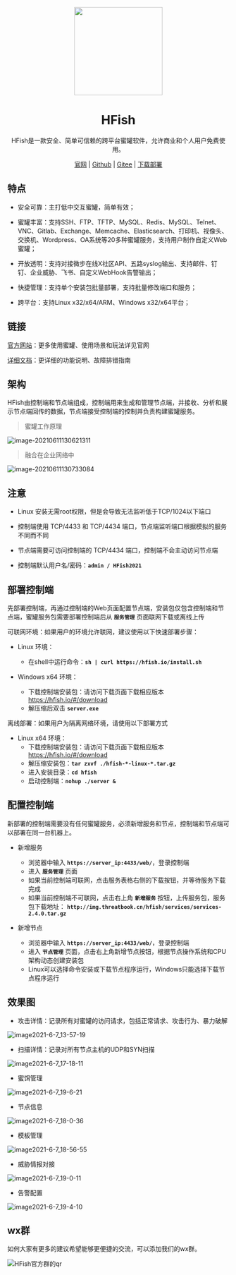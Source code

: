 <p align="center">
  <a href="https://hfish.io/" target="_blank">
    <img width="200" src="images/logo.png">
  </a>
</p>


<h1 align="center">HFish </h1>
<p align="center">HFish是一款安全、简单可信赖的跨平台蜜罐软件，允许商业和个人用户免费使用。</p>

<p  align="center">
<a href="https://hfish.io/docs/#/" target="_bank">官网</a>
<span>|</span>
<a href="https://github.com/hacklcx/HFish" target="_bank">Github</a>
<span>|</span>
<a href="https://gitee.com/lauix/HFish" target="_bank">Gitee</a>
<span>|</span>
<a href="https://hfish.io/#/download" target="_bank">下载部署</a>
</p>

## 特点

+ 安全可靠：主打低中交互蜜罐，简单有效；

+ 蜜罐丰富：支持SSH、FTP、TFTP、MySQL、Redis、MySQL、Telnet、VNC、Gitlab、Exchange、Memcache、Elasticsearch、打印机、视像头、交换机、Wordpress、OA系统等20多种蜜罐服务，支持用户制作自定义Web蜜罐；

+ 开放透明：支持对接微步在线X社区API、五路syslog输出、支持邮件、钉钉、企业威胁、飞书、自定义WebHook告警输出；
+ 快捷管理：支持单个安装包批量部署，支持批量修改端口和服务；

+ 跨平台：支持Linux x32/x64/ARM、Windows x32/x64平台；



## 链接

[官方网站](https://hfish.io/)：更多使用蜜罐、使用场景和玩法详见官网

[详细文档](https://hfish.io/docs/#/)：更详细的功能说明、故障排错指南



## 架构

HFish由控制端和节点端组成，控制端用来生成和管理节点端，并接收、分析和展示节点端回传的数据，节点端接受控制端的控制并负责构建蜜罐服务。

> 蜜罐工作原理

![image-20210611130621311](images/20210611130622.png)





> 融合在企业网络中

![image-20210611130733084](images/20210611130734.png)

## 注意

+ Linux 安装无需root权限，但是会导致无法监听低于TCP/1024以下端口

+ 控制端使用 TCP/4433 和 TCP/4434 端口，节点端监听端口根据模拟的服务不同而不同

+ 节点端需要可访问控制端的 TCP/4434 端口，控制端不会主动访问节点端

+ 控制端默认用户名/密码：**`admin / HFish2021`**



## 部署控制端

先部署控制端，再通过控制端的Web页面配置节点端，安装包仅包含控制端和节点端，蜜罐服务包需要部署控制端后从 **`服务管理`** 页面联网下载或离线上传



可联网环境：如果用户的环境允许联网，建议使用以下快速部署步骤：

+ Linux 环境：
  + 在shell中运行命令：**`sh | curl https://hfish.io/install.sh`**

+ Windows x64 环境：
  + 下载控制端安装包：请访问下载页面下载相应版本 https://hfish.io/#/download
  + 解压缩后双击 **`server.exe`**

离线部署：如果用户为隔离网络环境，请使用以下部署方式

+ Linux x64 环境：
  + 下载控制端安装包：请访问下载页面下载相应版本 https://hfish.io/#/download
  + 解压缩安装包：**`tar zxvf ./hfish-*-linux-*.tar.gz`**
  + 进入安装目录：**`cd hfish`**
  + 启动控制端：**`nohup ./server &`**



## 配置控制端

新部署的控制端需要没有任何蜜罐服务，必须新增服务和节点，控制端和节点端可以部署在同一台机器上。



+ 新增服务
  + 浏览器中输入 **`https://server_ip:4433/web/`**，登录控制端
  + 进入 **`服务管理`** 页面
  + 如果当前控制端可联网，点击服务表格右侧的下载按钮，并等待服务下载完成
  + 如果当前控制端不可联网，点击右上角 **`新增服务`** 按钮，上传服务包，服务包下载地址： **`http://img.threatbook.cn/hfish/services/services-2.4.0.tar.gz`**



+ 新增节点
  + 浏览器中输入 **`https://server_ip:4433/web/`**，登录控制端
  + 进入 **`节点管理`** 页面，点击右上角新增节点按钮，根据节点操作系统和CPU架构动态创建安装包
  + Linux可以选择命令安装或下载节点程序运行，Windows只能选择下载节点程序运行



## 效果图

+ 攻击详情：记录所有对蜜罐的访问请求，包括正常请求、攻击行为、暴力破解

![image2021-6-7_13-57-19](images/20210611114902.png)



+ 扫描详情：记录对所有节点主机的UDP和SYN扫描

![image2021-6-7_17-18-11](images/20210611114934.png)

+ 蜜饵管理

![image2021-6-7_19-6-21](images/20210611115053.png)

+ 节点信息

![image2021-6-7_18-0-36](images/20210611115118.png)

+ 模板管理

![image2021-6-7_18-56-55](images/20210611115140.png)



+ 威胁情报对接

![image2021-6-7_19-0-11](images/20210611115158.png)

+ 告警配置

![image2021-6-7_19-4-10](images/20210611115224.png)

## wx群

如何大家有更多的建议希望能够更便捷的交流，可以添加我们的wx群。



![HFish官方群的qr](images/20210611115258.png)